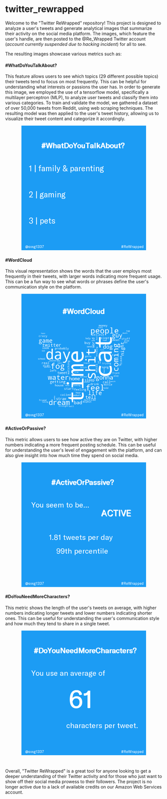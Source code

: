 # twitter_rewrapped

Welcome to the "Twitter ReWrapped" repository! This project is designed to analyze a user's tweets and generate analytical images that summarize their activity on the social media platform. The images, which feature the user's handle, are then posted to the @Re_Wrapped Twitter account (*account currently suspended due to hacking incident*) for all to see.

The resulting images showcase various metrics such as:

#### #WhatDoYouTalkAbout? 
This feature allows users to see which topics (29 different possible topics) their tweets tend to focus on most frequently. This can be helpful for understanding what interests or passions the user has. In order to generate this image, we employed the use of a tensorflow model, specifically a multilayer perceptron (MLP), to analyze user tweets and classify them into various categories. To train and validate the model, we gathered a dataset of over 50,000 tweets from Reddit, using web scraping techniques. The resulting model was then applied to the user's tweet history, allowing us to visualize their tweet content and categorize it accordingly.

<p align="center">
<img src="tweet_photos/tweet_ID_1.png" width="400" height="400">
</p>

#### #WordCloud 
This visual representation shows the words that the user employs most frequently in their tweets, with larger words indicating more frequent usage. This can be a fun way to see what words or phrases define the user's communication style on the platform.

<p align="center">
<img src="tweet_photos/tweet_ID_2.png" width="400" height="400">
</p>

#### #ActiveOrPassive? 
This metric allows users to see how active they are on Twitter, with higher numbers indicating a more frequent posting schedule. This can be useful for understanding the user's level of engagement with the platform, and can also give insight into how much time they spend on social media.

<p align="center">
<img src="tweet_photos/tweet_ID_3.png" width="400" height="400">
</p>

#### #DoYouNeedMoreCharacters? 
This metric shows the length of the user's tweets on average, with higher numbers indicating longer tweets and lower numbers indicating shorter ones. This can be useful for understanding the user's communication style and how much they tend to share in a single tweet.
<p align="center">
<img src="tweet_photos/tweet_ID_4.png" width="400" height="400">
</p>

# 
Overall, "Twitter ReWrapped" is a great tool for anyone looking to get a deeper understanding of their Twitter activity and for those who just want to show off their social media prowess to their followers. The project is no longer active due to a lack of available credits on our Amazon Web Services account.

